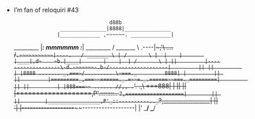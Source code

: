- I’m fan of reloquiri #43

                                     d88b
                     _______________|8888|_______________
                    |_____________ ,~~~~~~. _____________|
  _________         |_____________: mmmmmm :_____________|         _________
 / _______ \   .----|~~~~~~~~~~~,'\ _...._ /`.~~~~~~~~~~~|----.   / _______ \
| /       \ |  |    |       |____|,d~    ~b.|____|       |    |  | /       \ |
||         |-------------------\-d.-~~~~~~-.b-/-------------------|         ||
||         | |8888 ....... _,===~/......... \~===._         8888| |         ||
||         |=========_,===~~======._.=~~=._.======~~===._=========|         ||
||         | |888===~~ ...... //,, .`~~~~'. .,\\        ~~===888| |         ||
||        |===================,P'.::::::::.. `?,===================|        ||
||        |_________________,P'_::----------.._`?,_________________|        ||
`|        |-------------------~~~~~~~~~~~~~~~~~~-------------------|        |'
 \_______/                                                         \_______/
